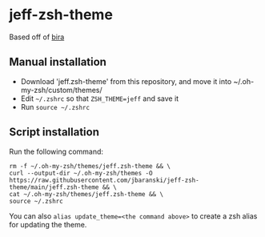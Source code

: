 # jeff-zsh-theme
Based off of [bira](https://github.com/ohmyzsh/ohmyzsh/blob/master/themes/bira.zsh-theme)

## Manual installation
- Download 'jeff.zsh-theme' from this repository, and move it into ~/.oh-my-zsh/custom/themes/
- Edit `~/.zshrc` so that `ZSH_THEME=jeff` and save it
- Run `source ~/.zshrc`

## Script installation
Run the following command:
```
rm -f ~/.oh-my-zsh/themes/jeff.zsh-theme && \
curl --output-dir ~/.oh-my-zsh/themes -O https://raw.githubusercontent.com/jbaranski/jeff-zsh-theme/main/jeff.zsh-theme && \
cat ~/.oh-my-zsh/themes/jeff.zsh-theme && \
source ~/.zshrc
```

You can also `alias update_theme=<the command above>` to create a zsh alias for updating the theme.
